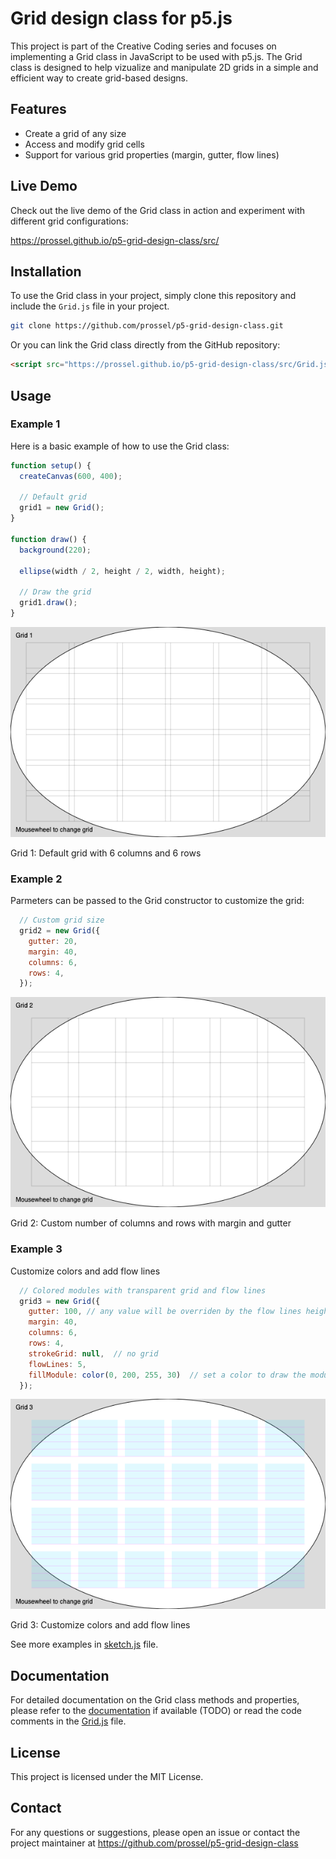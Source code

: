 # Grid design class for p5.js

This project is part of the Creative Coding series and focuses on implementing a Grid class in JavaScript to be used with p5.js. The Grid class is designed to help vizualize and manipulate 2D grids in a simple and efficient way to create grid-based designs.

## Features

- Create a grid of any size
- Access and modify grid cells
- Support for various grid properties (margin, gutter, flow lines)

## Live Demo

Check out the live demo of the Grid class in action and experiment with different grid configurations:

<https://prossel.github.io/p5-grid-design-class/src/>

## Installation

To use the Grid class in your project, simply clone this repository and include the `Grid.js` file in your project.

```bash
git clone https://github.com/prossel/p5-grid-design-class.git
```

Or you can link the Grid class directly from the GitHub repository:

```html
<script src="https://prossel.github.io/p5-grid-design-class/src/Grid.js"></script>
```

## Usage

### Example 1

Here is a basic example of how to use the Grid class:

```javascript
function setup() {
  createCanvas(600, 400);

  // Default grid
  grid1 = new Grid();
}

function draw() {
  background(220);

  ellipse(width / 2, height / 2, width, height);

  // Draw the grid
  grid1.draw();
}
```

![Grid1 Example](doc/imgs/grid1.png)

Grid 1: Default grid with 6 columns and 6 rows

### Example 2

Parmeters can be passed to the Grid constructor to customize the grid:

```javascript
  // Custom grid size
  grid2 = new Grid({
    gutter: 20,
    margin: 40,
    columns: 6,
    rows: 4,
  });
```

![Grid2 Example](doc/imgs/grid2.png)

Grid 2: Custom number of columns and rows with margin and gutter

### Example 3

Customize colors and add flow lines

```javascript
  // Colored modules with transparent grid and flow lines
  grid3 = new Grid({
    gutter: 100, // any value will be overriden by the flow lines height
    margin: 40,
    columns: 6,
    rows: 4,
    strokeGrid: null,  // no grid
    flowLines: 5,
    fillModule: color(0, 200, 255, 30)  // set a color to draw the modules
  });

```

![Grid3 Example](doc/imgs/grid3.png)

Grid 3: Customize colors and add flow lines

See more examples in [sketch.js](src/sketch.js) file.

## Documentation

For detailed documentation on the Grid class methods and properties, please refer to the [documentation](./docs) if available (TODO) or read the code comments in the [Grid.js](./src/Grid.js) file.

## License

This project is licensed under the MIT License.

## Contact

For any questions or suggestions, please open an issue or contact the project maintainer at <https://github.com/prossel/p5-grid-design-class>
